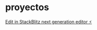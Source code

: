 # proyectos

[Edit in StackBlitz next generation editor ⚡️](https://stackblitz.com/~/github.com/Yam3ve/proyectos)